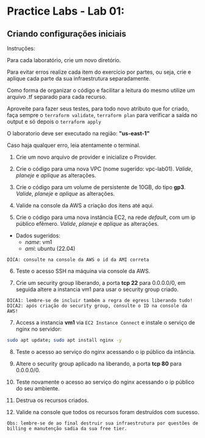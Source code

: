 # Practice Labs - Lab 01: 

## Criando configurações iniciais

Instruções:

Para cada laboratório, crie um novo diretório.

Para evitar erros realize cada item do exercício por partes, ou seja, crie e aplique cada parte da sua infraestrutura separadamente.

Como forma de organizar o código e facilitar a leitura do mesmo utilize um arquivo .tf separado para cada recurso.

Aproveite para fazer seus testes, para todo novo atributo que for criado, faça sempre o `terraform validate`, `terraform plan` para verificar a saída no output e só depois o `terraform apply` 

O laboratorio deve ser executado na região: **"us-east-1"**

Caso haja qualquer erro, leia atentamente o terminal.

1. Crie um novo arquivo de provider e inicialize o Provider.

2. Crie o código para uma nova VPC (nome sugerido: vpc-lab01). *Valide*, *planeje* e *aplique* as alterações.

3. Crie o código para um volume de persistente de 10GB, do tipo **gp3**. *Valide*, *planeje* e *aplique* as alterações.

4. Valide na console da AWS a criação dos itens até aqui. 

5. Crie o código para uma nova instância EC2, na rede *default*, com um ip público efêmero. *Valide*, *planeje* e *aplique* as alterações.
- Dados sugeridos:
  - *name*: vm1
  - *ami*: ubuntu (22.04)

`
DICA: consulte na console da AWS o id da AMI correta
`

6. Teste o acesso SSH na máquina via console da AWS.

7. Crie um security group liberando, a porta **tcp 22** para 0.0.0.0/0, em seguida altere a instancia vm1 para usar o security group criado.

`
DICA1: lembre-se de incluir também a regra de egress liberando tudo!
DICA2: após criação do security group, consulte o ID na console da AWS!
`

7. Access a instancia **vm1** via `EC2 Instance Connect` e instale o serviço de nginx no servidor: 

```sh
sudo apt update; sudo apt install nginx -y
```

8. Teste o acesso ao serviço do nginx acessando o ip público da intância.

9. Altere o security group aplicado na liberando, a porta **tcp 80** para 0.0.0.0/0.

10. Teste novamente o acesso ao serviço do nginx acessando o ip público do seu ambiente.

11. Destrua os recursos criados.

12. Valide na console que todos os recursos foram destruídos com sucesso.

`
Obs: lembre-se de ao final destruir sua infraestrutura por questões de billing e manutenção sadia da sua free tier.
`

